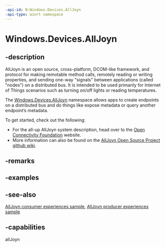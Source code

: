 ```yaml
---
-api-id: N:Windows.Devices.AllJoyn
-api-type: winrt namespace
---
```


# Windows.Devices.AllJoyn

## -description

AllJoyn is an open source, cross-platform, DCOM-like framework, and protocol for making remotable method calls, remotely reading or writing properties, and sending one-way "signals" between applications (called "nodes") on a distributed bus. It is intended to be used primarily for Internet of Things scenarios such as turning on/off lights or reading temperatures.

The [Windows.Devices.AllJoyn](windows_devices_alljoyn.md) namespace allows apps to create endpoints on a distributed bus and do things like expose metadata or query another endpoint’s metadata.

To get started, check out the following:

+ For the all-up AllJoyn system description, head over to the [Open Connectivity Foundation](https://go.microsoft.com/fwlink/p/?LinkId=526503) website.
+ More information can also be found on the [AllJoyn Open Source Project github wiki](https://github.com/alljoyn/alljoyn.github.com/wiki).

## -remarks

## -examples

## -see-also

[AllJoyn consumer experiences sample](https://github.com/Microsoft/Windows-universal-samples/tree/master/Samples/AllJoyn/ConsumerExperiences), [AllJoyn producer experiences sample](https://github.com/Microsoft/Windows-universal-samples/tree/master/Samples/AllJoyn/ProducerExperiences)

## -capabilities

allJoyn
